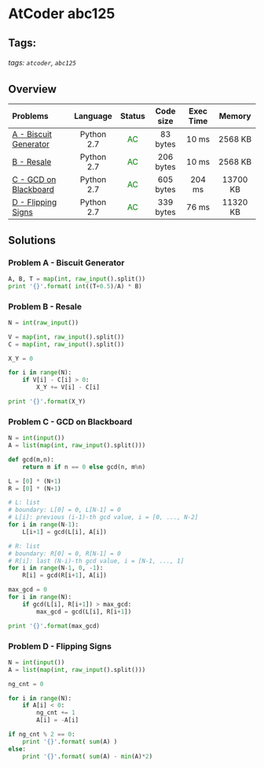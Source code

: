 # AtCoder abc125

## Tags:
###### tags: `atcoder`, `abc125`

## Overview
| Problems | Language  | Status | Code size | Exec Time | Memory |  
| :-------- | :--------: | :--------: | :--------: | :--------: | :--------: |
| [A - Biscuit Generator](https://atcoder.jp/contests/abc125/tasks/abc125_a) | Python 2.7 | <span style="color:green">AC</span> |  83 bytes |  10 ms |  2568 KB |
| [B - 	Resale](https://atcoder.jp/contests/abc125/tasks/abc125_b) | Python 2.7 | <span style="color:green">AC</span> |  206 bytes |  10 ms |  2568 KB |
| [C - GCD on Blackboard](https://atcoder.jp/contests/abc125/tasks/abc125_c) | Python 2.7 | <span style="color:green">AC</span> |  605 bytes |  204 ms |  13700 KB |
| [D - Flipping Signs](https://atcoder.jp/contests/abc125/tasks/abc125_d) | Python 2.7 | <span style="color:green">AC</span> |  339 bytes |  76 ms |  11320 KB |


## Solutions
### Problem A - Biscuit Generator
```python
A, B, T = map(int, raw_input().split())
print '{}'.format( int((T+0.5)/A) * B)
```

### Problem B - Resale

```python
N = int(raw_input())

V = map(int, raw_input().split())
C = map(int, raw_input().split())

X_Y = 0

for i in range(N):
    if V[i] - C[i] > 0:
        X_Y += V[i] - C[i]

print '{}'.format(X_Y)
```

### Problem C - GCD on Blackboard
```python
N = int(input())
A = list(map(int, raw_input().split()))

def gcd(m,n):
    return m if n == 0 else gcd(n, m%n)

L = [0] * (N+1)
R = [0] * (N+1)

# L: list
# boundary: L[0] = 0, L[N-1] = 0
# L[i]: previous (i-1)-th gcd value, i = [0, ..., N-2]
for i in range(N-1):
    L[i+1] = gcd(L[i], A[i])

# R: list
# boundary: R[0] = 0, R[N-1] = 0
# R[i]: last (N-i)-th gcd value, i = [N-1, ..., 1]
for i in range(N-1, 0, -1):
    R[i] = gcd(R[i+1], A[i])

max_gcd = 0
for i in range(N):
    if gcd(L[i], R[i+1]) > max_gcd:
        max_gcd = gcd(L[i], R[i+1])

print '{}'.format(max_gcd)
```


### Problem D - Flipping Signs
```python
N = int(input())
A = list(map(int, raw_input().split()))

ng_cnt = 0

for i in range(N):
    if A[i] < 0:
        ng_cnt += 1
        A[i] = -A[i]

if ng_cnt % 2 == 0:
    print '{}'.format( sum(A) )
else:
    print '{}'.format( sum(A) - min(A)*2)
```
